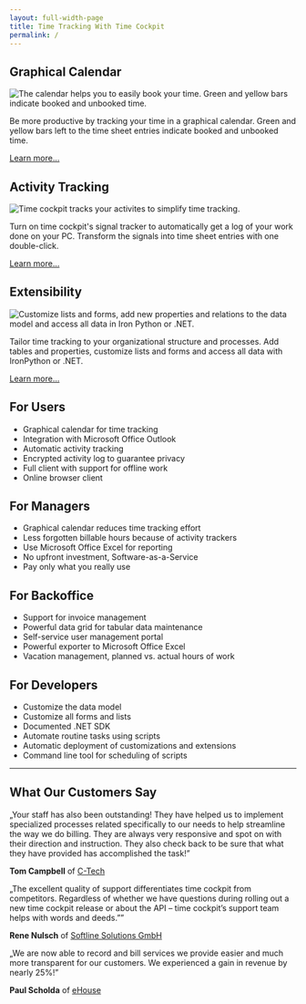 ```yaml
---
layout: full-width-page
title: Time Tracking With Time Cockpit
permalink: /
---
```


<div class="tc-banner">
	<div class="container">
		<div class="row">
			<div class="col-sm-12"></div>
		</div>
	</div>
</div>

<div class="container">
  <div class="row">
    <div class="col-sm-4 frontpageMainItem" onclick="javascript:document.location.href='{{site.baseurl}}/tour/grafischer-kalender/';">
      <h2>Graphical Calendar</h2>
      <p class="textaligncenter">
        <img title="Time tracking calendar" alt="The calendar helps you to easily book your time. Green and yellow bars indicate booked and unbooked time." src="{{site.baseurl}}/content/images/home/time-tracking-calendar.png" />
      </p>
      <p>Be more productive by tracking your time in a graphical calendar. Green and yellow bars left to the time sheet entries indicate booked and unbooked time.</p>
      <p class="textalignleft">
        <a href="{{site.baseurl}}/tour/grafischer-kalender/">Learn more...</a>
      </p>
    </div>
    <div class="col-sm-4 frontpageMainItem" onclick="javascript:document.location.href='{{site.baseurl}}/tour/aktivitaeten-aufzeichnen/';">
      <h2>Activity Tracking</h2>
      <p class="textaligncenter">
        <img title="Activity trackers in time cockpit" alt="Time cockpit tracks your activites to simplify time tracking." src="{{site.baseurl}}/content/images/home/logged-activities-for-time-tracking.png" />
      </p>
      <p>Turn on time cockpit's signal tracker to automatically get a log of your work done on your PC. Transform the signals into time sheet entries with one double-click.</p>
      <p class="textalignleft">
        <a href="{{site.baseurl}}/tour/aktivitaeten-aufzeichnen/">Learn more...</a>
      </p>
    </div>
    <div class="col-sm-4 frontpageMainItem" onclick="javascript:document.location.href='{{site.baseurl}}/tour/erweiterbarkeit/';">
      <h2>Extensibility</h2>
      <p class="textaligncenter">
        <img title="Customize time cockpit" alt="Customize lists and forms, add new properties and relations to the data model and access all data in Iron Python or .NET." src="{{site.baseurl}}/content/images/home/extensible-time-tracking.png" />
      </p>
      <p>Tailor time tracking to your organizational structure and processes. Add tables and properties, customize lists and forms and access all data with IronPython or .NET.</p>
      <p class="textalignleft">
        <a href="{{site.baseurl}}/tour/erweiterbarkeit/">Learn more...</a>
      </p>
    </div>
  </div>
</div><div class="container" xmlns="http://www.w3.org/1999/xhtml">
  <div class="row">
    <div class="col-sm-3">
      <h2>For Users
					</h2>
      <ul class="checkList">
        <li>Graphical calendar for time tracking
						</li>
        <li>Integration with Microsoft Office Outlook
						</li>
        <li>Automatic activity tracking
						</li>
        <li>Encrypted activity log to guarantee privacy
						</li>
        <li>Full client with support for offline work
						</li>
        <li>Online browser client
						</li>
      </ul>
    </div>
    <div class="col-sm-3">
      <h2>For Managers
					</h2>
      <ul class="checkList">
        <li>Graphical calendar reduces time tracking effort
						</li>
        <li>Less forgotten billable hours because of activity trackers
						</li>
        <li>Use Microsoft Office Excel for reporting
						</li>
        <li>No upfront investment, Software-as-a-Service
						</li>
        <li>Pay only what you really use
						</li>
      </ul>
    </div>
    <div class="col-sm-3">
      <h2>For Backoffice
					</h2>
      <ul class="checkList">
        <li>Support for invoice management
						</li>
        <li>Powerful data grid for tabular data maintenance
						</li>
        <li>Self-service user management portal
						</li>
        <li>Powerful exporter to Microsoft Office Excel
						</li>
        <li>Vacation management, planned vs. actual hours of work
						</li>
      </ul>
    </div>
    <div class="col-sm-3">
      <h2>For Developers
					</h2>
      <ul class="checkList">
        <li>Customize the data model
						</li>
        <li>Customize all forms and lists
						</li>
        <li>Documented .NET SDK
						</li>
        <li>Automate routine tasks using scripts
						</li>
        <li>Automatic deployment of customizations and extensions
						</li>
        <li>Command line tool for scheduling of scripts
						</li>
      </ul>
    </div>
  </div>
  <hr />
  <div class="row">
    <div class="col-sm-12">
      <h2>What Our Customers Say</h2>
    </div>
    <div class="col-sm-12 col-md-4 innercol">
      <p class="quote">
        <span class="quote">„</span>Your staff has also been outstanding! They have helped us to implement specialized processes related specifically to our needs to help streamline the way we do billing. They are always very responsive and spot on with their direction and instruction. They also check back to be sure that what they have provided has accomplished the task!<span class="quote">”</span></p>
      <p class="customer">
        <strong>Tom Campbell</strong> of <a href="http://ctechgolf.com" target="_blank">C-Tech</a></p>
    </div>
    <div class="col-sm-12 col-md-4 innercol">
      <p class="quote">
        <span class="quote">„</span>The excellent quality of support differentiates time cockpit from competitors. Regardless of whether we have questions during rolling out a new time cockpit release or about the API – time cockpit’s support team helps with words and deeds.”<span class="quote">”</span></p>
      <p class="customer">
        <strong>Rene Nulsch</strong> of <a href="http://www.softline-solutions.de" target="_blank">Softline Solutions GmbH</a></p>
    </div>
    <div class="col-sm-12 col-md-4 innercol">
      <p class="quote">
        <span class="quote">„</span>We are now able to record and bill services we provide easier and much more transparent for our customers. We experienced a gain in revenue by nearly 25%!<span class="quote">”</span></p>
      <p class="customer">
        <strong>Paul Scholda</strong> of <a href="http://www.ehouse.at" target="_blank">eHouse</a></p>
    </div>
  </div>
</div>